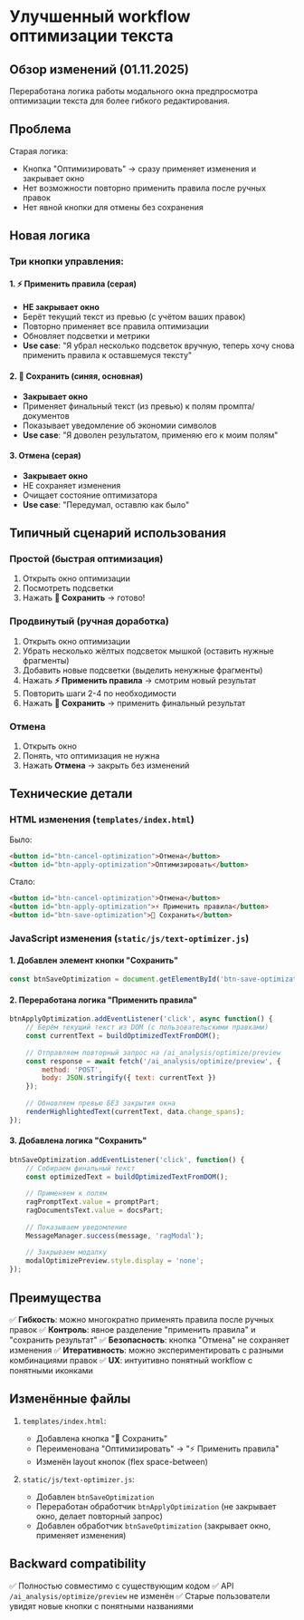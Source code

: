 # Улучшенный workflow оптимизации текста

## Обзор изменений (01.11.2025)

Переработана логика работы модального окна предпросмотра оптимизации текста для более гибкого редактирования.

## Проблема

Старая логика:
- Кнопка "Оптимизировать" → сразу применяет изменения и закрывает окно
- Нет возможности повторно применить правила после ручных правок
- Нет явной кнопки для отмены без сохранения

## Новая логика

### Три кнопки управления:

#### 1. **⚡ Применить правила** (серая)
- **НЕ закрывает окно**
- Берёт текущий текст из превью (с учётом ваших правок)
- Повторно применяет все правила оптимизации
- Обновляет подсветки и метрики
- **Use case**: "Я убрал несколько подсветок вручную, теперь хочу снова применить правила к оставшемуся тексту"

#### 2. **💾 Сохранить** (синяя, основная)
- **Закрывает окно**
- Применяет финальный текст (из превью) к полям промпта/документов
- Показывает уведомление об экономии символов
- **Use case**: "Я доволен результатом, применяю его к моим полям"

#### 3. **Отмена** (серая)
- **Закрывает окно**
- НЕ сохраняет изменения
- Очищает состояние оптимизатора
- **Use case**: "Передумал, оставлю как было"

## Типичный сценарий использования

### Простой (быстрая оптимизация)
1. Открыть окно оптимизации
2. Посмотреть подсветки
3. Нажать **💾 Сохранить** → готово!

### Продвинутый (ручная доработка)
1. Открыть окно оптимизации
2. Убрать несколько жёлтых подсветок мышкой (оставить нужные фрагменты)
3. Добавить новые подсветки (выделить ненужные фрагменты)
4. Нажать **⚡ Применить правила** → смотрим новый результат
5. Повторить шаги 2-4 по необходимости
6. Нажать **💾 Сохранить** → применить финальный результат

### Отмена
1. Открыть окно
2. Понять, что оптимизация не нужна
3. Нажать **Отмена** → закрыть без изменений

## Технические детали

### HTML изменения (`templates/index.html`)

Было:
```html
<button id="btn-cancel-optimization">Отмена</button>
<button id="btn-apply-optimization">Оптимизировать</button>
```

Стало:
```html
<button id="btn-cancel-optimization">Отмена</button>
<button id="btn-apply-optimization">⚡ Применить правила</button>
<button id="btn-save-optimization">💾 Сохранить</button>
```

### JavaScript изменения (`static/js/text-optimizer.js`)

#### 1. Добавлен элемент кнопки "Сохранить"
```javascript
const btnSaveOptimization = document.getElementById('btn-save-optimization');
```

#### 2. Переработана логика "Применить правила"
```javascript
btnApplyOptimization.addEventListener('click', async function() {
    // Берём текущий текст из DOM (с пользовательскими правками)
    const currentText = buildOptimizedTextFromDOM();
    
    // Отправляем повторный запрос на /ai_analysis/optimize/preview
    const response = await fetch('/ai_analysis/optimize/preview', {
        method: 'POST',
        body: JSON.stringify({ text: currentText })
    });
    
    // Обновляем превью БЕЗ закрытия окна
    renderHighlightedText(currentText, data.change_spans);
});
```

#### 3. Добавлена логика "Сохранить"
```javascript
btnSaveOptimization.addEventListener('click', function() {
    // Собираем финальный текст
    const optimizedText = buildOptimizedTextFromDOM();
    
    // Применяем к полям
    ragPromptText.value = promptPart;
    ragDocumentsText.value = docsPart;
    
    // Показываем уведомление
    MessageManager.success(message, 'ragModal');
    
    // Закрываем модалку
    modalOptimizePreview.style.display = 'none';
});
```

## Преимущества

✅ **Гибкость**: можно многократно применять правила после ручных правок
✅ **Контроль**: явное разделение "применить правила" и "сохранить результат"
✅ **Безопасность**: кнопка "Отмена" не сохраняет изменения
✅ **Итеративность**: можно экспериментировать с разными комбинациями правок
✅ **UX**: интуитивно понятный workflow с понятными иконками

## Изменённые файлы

1. `templates/index.html`:
   - Добавлена кнопка "💾 Сохранить"
   - Переименована "Оптимизировать" → "⚡ Применить правила"
   - Изменён layout кнопок (flex space-between)

2. `static/js/text-optimizer.js`:
   - Добавлен `btnSaveOptimization`
   - Переработан обработчик `btnApplyOptimization` (не закрывает окно, делает повторный запрос)
   - Добавлен обработчик `btnSaveOptimization` (закрывает окно, применяет изменения)

## Backward compatibility

✅ Полностью совместимо с существующим кодом
✅ API `/ai_analysis/optimize/preview` не изменён
✅ Старые пользователи увидят новые кнопки с понятными названиями
